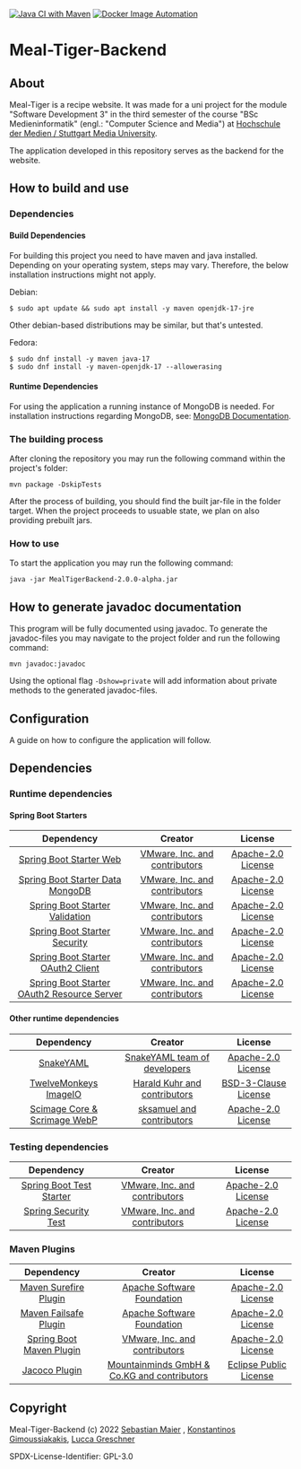 [![Java CI with Maven](https://github.com/Meal-Tiger/Meal-Tiger-Backend/actions/workflows/maven.yml/badge.svg?branch=main)](https://github.com/Meal-Tiger/Meal-Tiger-Backend/actions/workflows/maven.yml)
[![Docker Image Automation](https://github.com/Meal-Tiger/Meal-Tiger-Backend/actions/workflows/docker.yml/badge.svg?branch=main)](https://github.com/Meal-Tiger/Meal-Tiger-Backend/actions/workflows/docker.yml)


# Meal-Tiger-Backend

## About

Meal-Tiger is a recipe website. It was made for a uni project for the module "Software Development 3" in the third
semester of the course "BSc Medieninformatik" (engl.: "Computer Science and Media")
at [Hochschule der Medien / Stuttgart Media University](https://www.hdm-stuttgart.de).

The application developed in this repository serves as the backend for the website.

## How to build and use

### Dependencies

#### Build Dependencies

For building this project you need to have maven and java installed. Depending on your operating system, steps may vary.
Therefore, the below installation instructions might not apply.

Debian:

`$ sudo apt update && sudo apt install -y maven openjdk-17-jre`

Other debian-based distributions may be similar, but that's untested.

Fedora:

```
$ sudo dnf install -y maven java-17
$ sudo dnf install -y maven-openjdk-17 --allowerasing
```

#### Runtime Dependencies

For using the application a running instance of MongoDB is needed. For installation instructions regarding MongoDB,
see: [MongoDB Documentation](https://www.mongodb.com/docs/manual/installation/).

### The building process

After cloning the repository you may run the following command within the project's folder:

`mvn package -DskipTests`

After the process of building, you should find the built jar-file in the folder target.
When the project proceeds to usuable state, we plan on also providing prebuilt jars.

### How to use

To start the application you may run the following command:

`java -jar MealTigerBackend-2.0.0-alpha.jar`

## How to generate javadoc documentation

This program will be fully documented using javadoc. To generate the javadoc-files you may navigate to the project
folder and run the following command:

`mvn javadoc:javadoc`

Using the optional flag `-Dshow=private` will add information about private methods to the generated javadoc-files.

## Configuration

A guide on how to configure the application will follow.

## Dependencies

### Runtime dependencies

#### Spring Boot Starters

|Dependency|Creator|License|
|:--:|:--:|:--:|
|[Spring Boot Starter Web](https://github.com/spring-projects/spring-boot/blob/main/spring-boot-project/spring-boot-starters/spring-boot-starter-web/build.gradle)|[VMware, Inc. and contributors](https://github.com/spring-projects)|[Apache-2.0 License](https://github.com/spring-projects/spring-boot/blob/main/LICENSE.txt)|
|[Spring Boot Starter Data MongoDB](https://github.com/spring-projects/spring-data-mongodb)|[VMware, Inc. and contributors](https://github.com/spring-projects)|[Apache-2.0 License](https://github.com/spring-projects/spring-data-mongodb/blob/main/LICENSE.txt)|
|[Spring Boot Starter Validation](https://github.com/spring-projects/spring-boot/blob/main/spring-boot-project/spring-boot-starters/spring-boot-starter-validation/build.gradle)|[VMware, Inc. and contributors](https://github.com/spring-projects)|[Apache-2.0 License](https://github.com/spring-projects/spring-boot/blob/main/LICENSE.txt)|
|[Spring Boot Starter Security](https://github.com/spring-projects/spring-boot/blob/main/spring-boot-project/spring-boot-starters/spring-boot-starter-security/build.gradle)|[VMware, Inc. and contributors](https://github.com/spring-projects)|[Apache-2.0 License](https://github.com/spring-projects/spring-boot/blob/main/LICENSE.txt)|
|[Spring Boot Starter OAuth2 Client](https://github.com/spring-projects/spring-boot/blob/main/spring-boot-project/spring-boot-starters/spring-boot-starter-oauth2-client/build.gradle)|[VMware, Inc. and contributors](https://github.com/spring-projects)|[Apache-2.0 License](https://github.com/spring-projects/spring-boot/blob/main/LICENSE.txt)|
|[Spring Boot Starter OAuth2 Resource Server](https://github.com/spring-projects/spring-boot/blob/main/spring-boot-project/spring-boot-starters/spring-boot-starter-oauth2-resource-server/build.gradle)|[VMware, Inc. and contributors](https://github.com/spring-projects)|[Apache-2.0 License](https://github.com/spring-projects/spring-boot/blob/main/LICENSE.txt)|

#### Other runtime dependencies

|Dependency|Creator|License|
|:--:|:--:|:--:|
|[SnakeYAML](https://bitbucket.org/snakeyaml/snakeyaml/src/master/)|[SnakeYAML team of developers](https://bitbucket.org/snakeyaml/snakeyaml/src)|[Apache-2.0 License](https://bitbucket.org/snakeyaml/snakeyaml/src/master/LICENSE.txt)|
|[TwelveMonkeys ImageIO](https://github.com/haraldk/TwelveMonkeys)|[Harald Kuhr and contributors](https://github.com/haraldk)|[BSD-3-Clause License](https://github.com/haraldk/TwelveMonkeys/blob/master/LICENSE.txt)
|[Scimage Core & Scrimage WebP](https://github.com/sksamuel/scrimage)|[sksamuel and contributors](https://github.com/sksamuel)|[Apache-2.0 License](https://github.com/sksamuel/scrimage/blob/master/LICENSE)|

### Testing dependencies

|Dependency|Creator|License|
|:--:|:--:|:--:|
|[Spring Boot Test Starter](https://github.com/spring-projects/spring-boot/blob/main/spring-boot-project/spring-boot-starters/spring-boot-starter-test/build.gradle)|[VMware, Inc. and contributors](https://github.com/spring-projects)|[Apache-2.0 License](https://github.com/spring-projects/spring-boot/blob/main/LICENSE.txt)|
|[Spring Security Test](https://github.com/spring-projects/spring-security)|[VMware, Inc. and contributors](https://github.com/spring-projects)|[Apache-2.0 License](https://github.com/spring-projects/spring-security/blob/main/LICENSE.txt)|

### Maven Plugins

|Dependency|Creator|License|
|:--:|:--:|:--:|
|[Maven Surefire Plugin](https://maven.apache.org/surefire/maven-surefire-plugin/)|[Apache Software Foundation](https://www.apache.org/)|[Apache-2.0 License](https://www.apache.org/licenses/LICENSE-2.0)|
|[Maven Failsafe Plugin](https://github.com/apache/maven-surefire/tree/surefire-3.0.0-M8/maven-failsafe-plugin)|[Apache Software Foundation](https://www.apache.org)|[Apache-2.0 License](https://www.apache.org/licenses/LICENSE-2.0)|
|[Spring Boot Maven Plugin](https://github.com/spring-projects/spring-boot/tree/47516b50c39bd6ea924a1f6720ce6d4a71088651/spring-boot-project/spring-boot-tools/spring-boot-maven-plugin)|[VMware, Inc. and contributors](https://github.com/spring-projects)|[Apache-2.0 License](https://github.com/spring-projects/spring-boot/blob/main/LICENSE.txt)|
|[Jacoco Plugin](https://www.jacoco.org/jacoco/trunk/index.html)|[Mountainminds GmbH & Co.KG and contributors](https://www.jacoco.org/jacoco/trunk/index.html)|[Eclipse Public License](https://www.jacoco.org/jacoco/trunk/doc/license.html)|


## Copyright

Meal-Tiger-Backend (c) 2022 [Sebastian Maier](https://github.com/SebastianMaier03)
, [Konstantinos Gimoussiakakis](https://github.com/Kostanix), [Lucca Greschner](https://github.com/Uggah)

SPDX-License-Identifier: GPL-3.0
